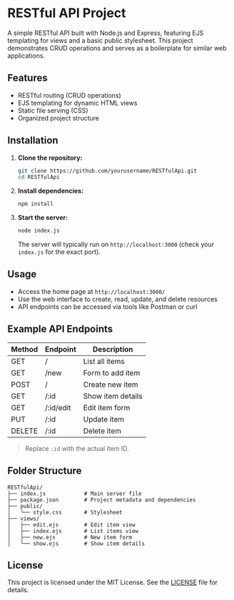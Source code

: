 # RESTful API Project

A simple RESTful API built with Node.js and Express, featuring EJS templating for views and a basic public stylesheet. This project demonstrates CRUD operations and serves as a boilerplate for similar web applications.

## Features

- RESTful routing (CRUD operations)
- EJS templating for dynamic HTML views
- Static file serving (CSS)
- Organized project structure

## Installation

1. **Clone the repository:**
   ```bash
   git clone https://github.com/yourusername/RESTfulApi.git
   cd RESTfulApi
   ```
2. **Install dependencies:**
   ```bash
   npm install
   ```
3. **Start the server:**
   ```bash
   node index.js
   ```
   The server will typically run on `http://localhost:3000` (check your `index.js` for the exact port).

## Usage

- Access the home page at `http://localhost:3000/`
- Use the web interface to create, read, update, and delete resources
- API endpoints can be accessed via tools like Postman or curl

## Example API Endpoints

| Method | Endpoint  | Description       |
| ------ | --------- | ----------------- |
| GET    | /         | List all items    |
| GET    | /new      | Form to add item  |
| POST   | /         | Create new item   |
| GET    | /:id      | Show item details |
| GET    | /:id/edit | Edit item form    |
| PUT    | /:id      | Update item       |
| DELETE | /:id      | Delete item       |

> Replace `:id` with the actual item ID.

## Folder Structure

```
RESTfulApi/
├── index.js            # Main server file
├── package.json        # Project metadata and dependencies
├── public/
│   └── style.css       # Stylesheet
├── views/
│   ├── edit.ejs        # Edit item view
│   ├── index.ejs       # List items view
│   ├── new.ejs         # New item form
│   └── show.ejs        # Show item details
```

## License

This project is licensed under the MIT License. See the [LICENSE](LICENSE) file for details.
